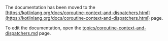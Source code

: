 The documentation has been moved to the [https://kotlinlang.org/docs/coroutine-context-and-dispatchers.html](https://kotlinlang.org/docs/coroutine-context-and-dispatchers.html) page.

To edit the documentation, open the [topics/coroutine-context-and-dispatchers.md](topics/coroutine-context-and-dispatchers.md) page.